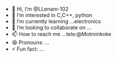 - 👋 Hi, I’m @LLenam-102
- 👀 I’m interested in C,C++, python
- 🌱 I’m currently learning ...electronics
- 💞️ I’m looking to collaborate on ...
- 📫 How to reach me ...tele:@Motminkoke
- 😄 Pronouns: ...
- ⚡ Fun fact: ... 

<!---
LLenam-102/LLenam-102 is a ✨ special ✨ repository because its `README.md` (this file) appears on your GitHub profile.
You can click the Preview link to take a look at your changes.
--->
